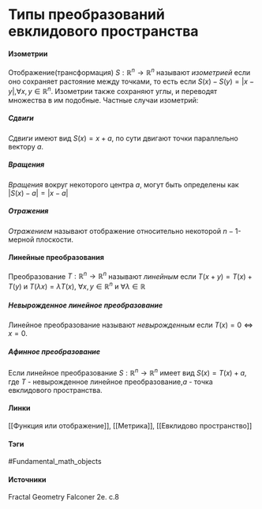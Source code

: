 # Типы преобразований евклидового пространства
#### Изометрии
Отображение(трансформация) $S:\mathbb{R}^{n}\to\mathbb{R}^{n}$ называют *изометрией* если оно сохраняет растояние между точками, то есть если $S(x)-S(y)=|x-y|$,$\forall x,y\in\mathbb{R}^{n}$. 
Изометрии также сохраняют углы, и переводят множества в им подобные.
Частные случаи изометрий:
##### Сдвиги
*Сдвиги* имеют вид $S(x)=x+a$, по сути двигают точки параллельно вектору $a$.
##### Вращения
*Вращения* вокруг некоторого центра $a$, могут быть определены как $|S(x)-a|=|x-a|$
##### Отражения
*Отражением* называют отображение относительно некоторой $n-1$-мерной плоскости.
#### Линейные преобразования
Преобразование $T:\mathbb{R}^{n}\to\mathbb{R}^{n}$ называют *линейным* если $T(x+y)=T(x)+T(y)$ и $T(\lambda x)=\lambda T(x)$, $\forall x,y\in\mathbb{R}^{n}$ и $\forall\lambda\in\mathbb{R}$
##### Невырожденное линейное преобразование
Линейное преобразование называют *невырожденным* если $T(x)=0\Leftrightarrow x=0$.
##### Афинное преобразование
Если линейное преобразование $S:\mathbb{R}^{n}\to\mathbb{R}^{n}$ имеет вид $S(x)=T(x)+a$, где $T$ - невырожденное линейное преобразование,$a$ - точка евклидового пространства. 
#### Линки
 [[Функция или отображение]],
 [[Метрика]],
 [[Евклидово пространство]]
#### Тэги
#Fundamental_math_objects 
#### Источники
 Fractal Geometry Falconer 2e. c.8